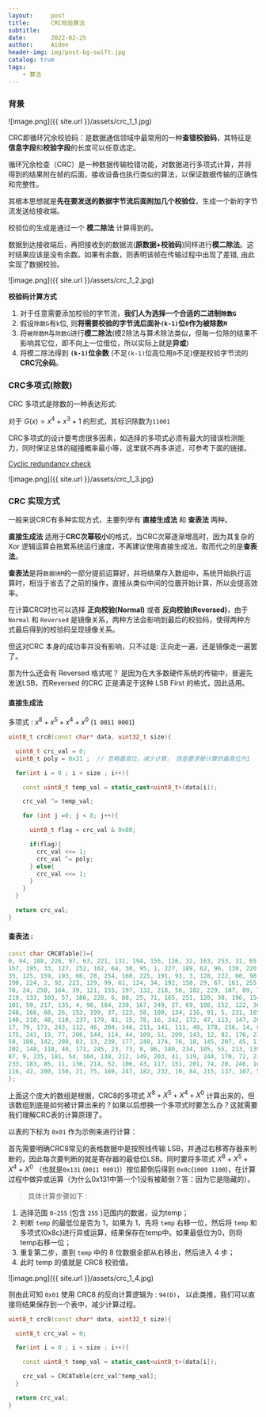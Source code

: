 ```yaml
---
layout:     post
title:      CRC校验算法
subtitle:   
date:       2022-02-25
author:     Aiden
header-img: img/post-bg-swift.jpg
catalog: true  
tags:
    - 算法
---
```


### 背景

![image.png]({{ site.url }}/assets/crc_1_1.jpg)

CRC即循环冗余校验码：是数据通信领域中最常用的一种**查错校验码**，其特征是**信息字段**和**校验字段**的长度可以任意选定。

循环冗余检查（CRC）是一种数据传输检错功能，对数据进行多项式计算，并将得到的结果附在帧的后面，接收设备也执行类似的算法，以保证数据传输的正确性和完整性。

其根本思想就是**先在要发送的数据字节流后面附加几个校验位**，生成一个新的字节流发送给接收端。

校验位的生成是通过一个 **模二除法** 计算得到的。

数据到达接收端后，再把接收到的数据流(**原数据+校验码**)同样进行**模二除法**。这时结果应该是没有余数。如果有余数，则表明该帧在传输过程中出现了差错, 由此实现了数据校验。

![image.png]({{ site.url }}/assets/crc_1_2.jpg)

**校验码计算方式**

1. 对于任意需要添加校验的字节流，**我们人为选择一个合适的二进制`除数G`**
2. 假设`除数G`有`k`位, 则**将需要校验的字节流后面补`(k-1)`位`0`作为被除数`M`**
3. 将`被除数M`与`除数G`进行**模二除法**(模2除法与算术除法类似，但每一位除的结果不影响其它位，即不向上一位借位，所以实际上就是**异或**)
4. 将模二除法得到 **`(k-1)`位余数** (不足`(k-1)`位高位用`0`不足)便是校验字节流的**CRC冗余码**。

### CRC多项式(除数)

CRC 多项式是除数的一种表达形式:

对于 $G(x)=x^{4}+x^{3}+1$ 的形式，其标识除数为`11001`

CRC多项式的设计要考虑很多因素，如选择的多项式必须有最大的错误检测能力，同时保证总体的碰撞概率最小等，这里就不再多讲述，可参考下面的链接。

[Cyclic redundancy check](https://en.wikipedia.org/wiki/Cyclic_redundancy_check)

![image.png]({{ site.url }}/assets/crc_1_3.jpg)

### CRC 实现方式

一般来说CRC有多种实现方式，主要列举有 **直接生成法** 和 **查表法** 两种。

**直接生成法** 适用于**CRC次幂较小**的格式，当CRC次幂逐渐增高时，因为其复杂的 Xor 逻辑运算会拖累系统运行速度，不再建议使用直接生成法，取而代之的是**查表法**。

**查表法**是将`数据块M`的一部分提前运算好，并将结果存入数组中，系统开始执行运算时，相当于省去了之前的操作，直接从类似中间的位置开始计算，所以会提高效率。

在计算CRC时也可以选择 **正向校验(Normal)** 或者 **反向校验(Reversed)**，由于 `Normal` 和 `Reversed` 是镜像关系，两种方法会影响到最后的校验码，使得两种方式最后得到的校验码呈现镜像关系。 

但这对CRC 本身的成功率并没有影响，只不过是: 正向走一遍，还是镜像走一遍罢了。

那为什么还会有 Reversed 格式呢？ 是因为在大多数硬件系统的传输中，普遍先发送LSB，而Reversed 的CRC 正是满足于这种 LSB First 的格式，因此适用。

#### 直接生成法

多项式 : $x^{8}+x^{5}+x^{4}+x^{0}$ (`1 0011 0001`)

```cpp
uint8_t crc8(const char* data, uint32_t size){

  uint8_t crc_val = 0;
  uint8_t poly = 0x31 ;  // 忽略最高位，减少计算， 但是要求被计算的最高位为1

  for(int i = 0 ; i < size ; i++){

    const uint8_t temp_val = static_cast<uint8_t>(data[i]);

    crc_val ^= temp_val;

    for (int j =0; j < 8; j++){

      uint8_t flag = crc_val & 0x80;

      if(flag){
        crc_val <<= 1;
        crc_val ^= poly;
      } else{
        crc_val <<= 1;
      }
    }
  }

  return crc_val;
}
```

#### 查表法 :

```cpp
const char CRC8Table[]={
0, 94, 188, 226, 97, 63, 221, 131, 194, 156, 126, 32, 163, 253, 31, 65,
157, 195, 33, 127, 252, 162, 64, 30, 95, 1, 227, 189, 62, 96, 130, 220,
35, 125, 159, 193, 66, 28, 254, 160, 225, 191, 93, 3, 128, 222, 60, 98,
190, 224, 2, 92, 223, 129, 99, 61, 124, 34, 192, 158, 29, 67, 161, 255,
70, 24, 250, 164, 39, 121, 155, 197, 132, 218, 56, 102, 229, 187, 89, 7,
219, 133, 103, 57, 186, 228, 6, 88, 25, 71, 165, 251, 120, 38, 196, 154,
101, 59, 217, 135, 4, 90, 184, 230, 167, 249, 27, 69, 198, 152, 122, 36,
248, 166, 68, 26, 153, 199, 37, 123, 58, 100, 134, 216, 91, 5, 231, 185,
140, 210, 48, 110, 237, 179, 81, 15, 78, 16, 242, 172, 47, 113, 147, 205,
17, 79, 173, 243, 112, 46, 204, 146, 211, 141, 111, 49, 178, 236, 14, 80,
175, 241, 19, 77, 206, 144, 114, 44, 109, 51, 209, 143, 12, 82, 176, 238,
50, 108, 142, 208, 83, 13, 239, 177, 240, 174, 76, 18, 145, 207, 45, 115,
202, 148, 118, 40, 171, 245, 23, 73, 8, 86, 180, 234, 105, 55, 213, 139,
87, 9, 235, 181, 54, 104, 138, 212, 149, 203, 41, 119, 244, 170, 72, 22,
233, 183, 85, 11, 136, 214, 52, 106, 43, 117, 151, 201, 74, 20, 246, 168,
116, 42, 200, 150, 21, 75, 169, 247, 182, 232, 10, 84, 215, 137, 107, 53
};
```

上面这个庞大的数组是根据，CRC8的多项式 $X^8+X^5+X^4+X^0$ 计算出来的，但该数组到底是如何被计算出来的？如果以后想换一个多项式时要怎么办？这就需要我们理解CRC表的计算原理了。

以表的下标为 `0x01` 作为示例来进行计算：

首先需要明确CRC8常见的表格数据中是按照线传输 LSB，并通过右移寄存器来判断的，因此每次要判断的就是寄存器的最低位LSB。同时要将多项式 $X^8+X^5+X^4+X^0$ （也就是`0x131` (`0011 0001`)）按位颠倒后得到 `0x8c`(`1000 1100`)，在计算过程中做异或运算（为什么0x131中第一个1没有被颠倒？答：因为它是隐藏的）。

> 具体计算步骤如下 : 

1. 选择范围 `0~255` (包含 `255` )范围内的数据，设为temp；
2. 判断 `temp` 的最低位是否为 1，如果为 1，先将 `temp` 右移一位，然后将 `temp` 和多项式(0x8c)进行异或运算，结果保存在temp中。如果最低位为0，则将temp右移一位；
3. 重复第二步，直到 `temp` 中的 8 位数据全部从右移出，然后进入 4 步；
4. 此时 temp 的值就是 CRC8 校验值。

![image.png]({{ site.url }}/assets/crc_1_4.jpg)

则由此可知 `0x01` 使用 CRC8 的反向计算逻辑为 : `94(D)`， 以此类推，我们可以直接将结果保存到一个表中，减少计算过程。

```cpp
uint8_t crc8(const char* data, uint32_t size){

  uint8_t crc_val = 0;

  for(int i = 0 ; i < size ; i++){

    const uint8_t temp_val = static_cast<uint8_t>(data[i]);

    crc_val = CRC8Table[crc_val^temp_val];
  }

  return crc_val;
}
```

